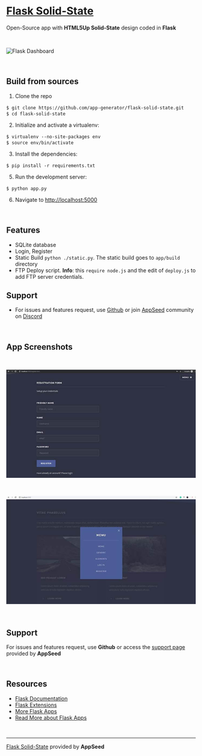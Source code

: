 # [Flask Solid-State](https://appseed.us/apps/flask-apps/flask-solid-state)

Open-Source app with **HTML5Up Solid-State** design coded in **Flask**

<br />

![Flask Dashboard](https://github.com/app-generator/flask-solid-state/blob/master/screenshots/flask-solid-state-intro.gif)

<br />

## Build from sources

1. Clone the repo
  ```
  $ git clone https://github.com/app-generator/flask-solid-state.git
  $ cd flask-solid-state
  ```

2. Initialize and activate a virtualenv:
  ```
  $ virtualenv --no-site-packages env
  $ source env/bin/activate
  ```

3. Install the dependencies:
  ```
  $ pip install -r requirements.txt
  ```

5. Run the development server:
  ```
  $ python app.py
  ```

6. Navigate to [http://localhost:5000](http://localhost:5000)

<br />

## Features

 - SQLite database
 - Login, Register
 - Static Build `python ./static.py`. The static build goes to `app/build` directory 
 - FTP Deploy script. **Info**: this `require node.js` and the edit of `deploy.js` to add FTP server credentials. 

## Support
- For issues and features request, use [Github](https://github.com/app-generator/flask-solid-state/issues/new) or join [AppSeed](https://appseed.us?ref=light-dashboard-flask) community on [Discord](https://discord.gg/fZC6hup)   

<br />

## App Screenshots

<br />

![Flask Dashboard](https://github.com/app-generator/flask-solid-state/blob/master/screenshots/flask-solid-state-register.jpg)

<br />

![Flask Dashboard](https://github.com/app-generator/flask-solid-state/blob/master/screenshots/flask-solid-state-menu.jpg)

<br />

## Support

For issues and features request, use **Github** or access the [support page](https://appseed.us/support) provided by **AppSeed** 

<br />

## Resources

 - [Flask Documentation](http://flask.pocoo.org/docs/)
 -  [Flask Extensions](http://flask.pocoo.org/extensions/)
 -  [More Flask Apps](https://appseed.us/apps/flask-apps)
 -  [Read More about Flask Apps](https://blog.appseed.us/tag/flask)

<br />

---
[Flask Solid-State](https://appseed.us/apps/flask-apps/flask-solid-state) provided by **AppSeed**


